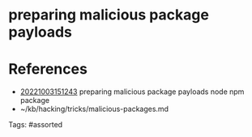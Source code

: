 # preparing malicious package payloads

# References
- [20221003151243](/zet/20221003151243/README.md) preparing malicious package payloads node npm package
- ~/kb/hacking/tricks/malicious-packages.md

Tags:
    #assorted
